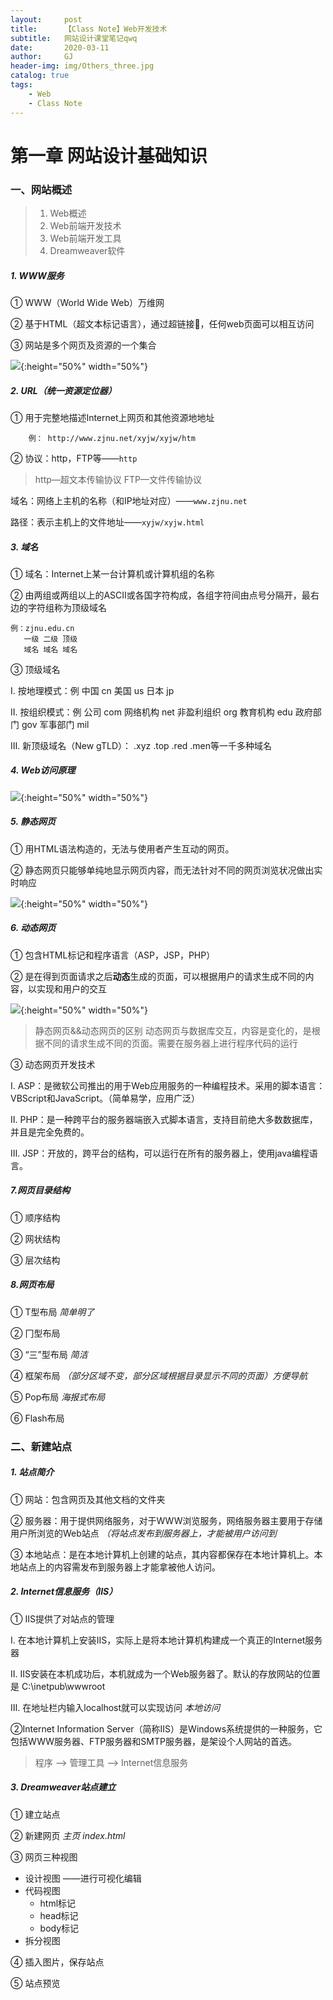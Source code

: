 ```yaml
---
layout:     post
title:      【Class Note】Web开发技术
subtitle:   网站设计课堂笔记qwq
date:       2020-03-11
author:     GJ
header-img: img/Others_three.jpg
catalog: true
tags:
    - Web
    - Class Note
---
```


# 第一章 网站设计基础知识

### 一、网站概述

> 1. Web概述
> 2. Web前端开发技术
> 3. Web前端开发工具
> 4. Dreamweaver软件

##### 	1. WWW服务


① WWW（World Wide Web）万维网

② 基于HTML（超文本标记语言），通过超链接🔗，任何web页面可以相互访问

③ 网站是多个网页及资源的一个集合

![](/img/web1.jpg){:height="50%" width="50%"}


##### 	2. URL（统一资源定位器）

① 用于完整地描述Internet上网页和其他资源地地址
```
	例： http://www.zjnu.net/xyjw/xyjw/htm
```
② 协议：http，FTP等——`http`

> http—超文本传输协议	FTP—文件传输协议

域名：网络上主机的名称（和IP地址对应）——`www.zjnu.net`

路径：表示主机上的文件地址——`xyjw/xyjw.html`


##### 	3. 域名

① 域名：Internet上某一台计算机或计算机组的名称

② 由两组或两组以上的ASCII或各国字符构成，各组字符间由点号分隔开，最右边的字符组称为顶级域名

```
例：zjnu.edu.cn
   一级 二级 顶级
   域名 域名 域名
```

③ 顶级域名

Ⅰ. 按地理模式：例 中国 cn   美国 us   日本 jp

Ⅱ. 按组织模式：例  公司 com   网络机构 net   非盈利组织 org   教育机构 edu   政府部门 gov   军事部门 mil

Ⅲ. 新顶级域名（New gTLD）： .xyz   .top   .red   .men等一千多种域名



##### 		4. Web访问原理

![](/img/web2.jpg){:height="50%" width="50%"}


##### 		5. 静态网页


① 用HTML语法构造的，无法与使用者产生互动的网页。

② 静态网页只能够单纯地显示网页内容，而无法针对不同的网页浏览状况做出实时响应

![](/img/web1.5.jpg){:height="50%" width="50%"}

##### 		6. 动态网页

① 包含HTML标记和程序语言（ASP，JSP，PHP）

② 是在得到页面请求之后**动态**生成的页面，可以根据用户的请求生成不同的内容，以实现和用户的交互 

![](/img/web1.6.jpg){:height="50%" width="50%"}

> 静态网页&&动态网页的区别
> 动态网页与数据库交互，内容是变化的，是根据不同的请求生成不同的页面。需要在服务器上进行程序代码的运行

③ 动态网页开发技术

Ⅰ. ASP：是微软公司推出的用于Web应用服务的一种编程技术。采用的脚本语言：VBScript和JavaScript。（简单易学，应用广泛）

Ⅱ. PHP：是一种跨平台的服务器端嵌入式脚本语言，支持目前绝大多数数据库，并且是完全免费的。

Ⅲ. JSP：开放的，跨平台的结构，可以运行在所有的服务器上，使用java编程语言。



##### 		7.网页目录结构

① 顺序结构

② 网状结构

③ 层次结构



##### 		8.网页布局

① T型布局	*简单明了*

② 冂型布局

③ “三”型布局	*简洁*

④ 框架布局	*（部分区域不变，部分区域根据目录显示不同的页面）方便导航*

⑤ Pop布局	*海报式布局*

⑥ Flash布局



### 二、新建站点


##### 1. 站点简介

① 网站：包含网页及其他文档的文件夹

② 服务器：用于提供网络服务，对于WWW浏览服务，网络服务器主要用于存储用户所浏览的Web站点	*（将站点发布到服务器上，才能被用户访问到*

③ 本地站点：是在本地计算机上创建的站点，其内容都保存在本地计算机上。本地站点上的内容需发布到服务器上才能拿被他人访问。


##### 2. Internet信息服务（IIS）

① IIS提供了对站点的管理

Ⅰ. 在本地计算机上安装IIS，实际上是将本地计算机构建成一个真正的Internet服务器

Ⅱ. IIS安装在本机成功后，本机就成为一个Web服务器了。默认的存放网站的位置是 C:\inetpub\wwwroot

Ⅲ. 在地址栏内输入localhost就可以实现访问	*本地访问*

②Internet Information Server（简称IIS）是Windows系统提供的一种服务，它包括WWW服务器、FTP服务器和SMTP服务器，是架设个人网站的首选。
> 程序 ——> 管理工具 ——> Internet信息服务


##### 3. Dreamweaver站点建立

① 建立站点

② 新建网页	*主页 index.html*

③ 网页三种视图
- 设计视图	——进行可视化编辑
- 代码视图
  - html标记
  - head标记
  - body标记
- 拆分视图

④ 插入图片，保存站点

⑤ 站点预览

